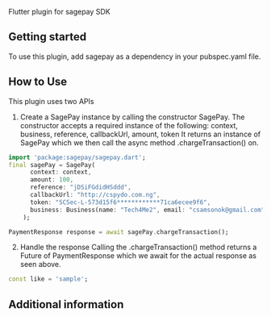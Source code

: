 <!-- 
This README describes the package. If you publish this package to pub.dev,
this README's contents appear on the landing page for your package.

For information about how to write a good package README, see the guide for
[writing package pages](https://dart.dev/guides/libraries/writing-package-pages). 

For general information about developing packages, see the Dart guide for
[creating packages](https://dart.dev/guides/libraries/create-library-packages)
and the Flutter guide for
[developing packages and plugins](https://flutter.dev/developing-packages). 
-->

Flutter plugin for sagepay SDK


## Getting started

To use this plugin, add sagepay as a dependency in your pubspec.yaml file.

## How to Use
This plugin uses two APIs

1. Create a  SagePay instance by calling the constructor SagePay. The constructor accepts a required instance of the following: 
context, business, reference, callbackUrl, amount, token  It returns an instance of SagePay which we then call the async method .chargeTransaction() on.

```dart
import 'package:sagepay/sagepay.dart';
final sagePay = SagePay(
      context: context,
      amount: 100,
      reference: "jDSiFGdidHSddd",
      callbackUrl: "http://cspydo.com.ng",
      token: "SCSec-L-573d15f6************71ca6ecee9f6",
      business: Business(name: "Tech4Me2", email: "csamsonok@gmail.com"),
    );

PaymentResponse response = await sagePay.chargeTransaction();
```

2. Handle the response
   Calling the .chargeTransaction() method returns a Future
   of PaymentResponse which we await for the actual response as seen above.

```dart
const like = 'sample';
```

## Additional information


